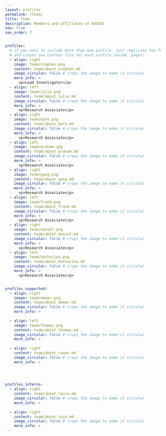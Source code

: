 ```yaml
---
layout: profiles
permalink: /team/
title: Team
description: Members and affiliates of AUGSOC
nav: true
nav_order: 7


profiles:
  # if you want to include more than one profile, just replicate the following block
  # and create one content file for each profile inside _pages/
  - align: right
    image: team/stephen.png
    content: team/about_stephen.md
    image_circular: false # crops the image to make it circular
    more_info: >
      <p>Lead Investigator</p>
  - align: left
    image: team/julie.png
    content: team/about_julie.md
    image_circular: false # crops the image to make it circular
    more_info: >
      <p>Research Associate</p> 
  - align: right
    image: team/mark.png
    content: team/about_mark.md
    image_circular: false # crops the image to make it circular
    more_info: >
      <p>Research Associate</p> 
  - align: left
    image: team/graham.jpg
    content: team/about_graham.md
    image_circular: false # crops the image to make it circular
    more_info: >
      <p>Research Associate</p>   
  - align: right
    image: team/gang.png
    content: team/about_gang.md
    image_circular: false # crops the image to make it circular
    more_info: >
      <p>Research Associate</p>  
  - align: left
    image: team/frank.png
    content: team/about_frank.md
    image_circular: false # crops the image to make it circular
    more_info: >
      <p>Research Associate</p>  
  - align: right
    image: team/daniel.png
    content: team/about_daniel.md
    image_circular: false # crops the image to make it circular
    more_info: >
      <p>Research Associate</p>
  - align: left
    image: team/katharina.png
    content: team/about_katharina.md
    image_circular: false # crops the image to make it circular
    more_info: >
      <p>Research Associate</p> 


profiles_supported:
  - align: right
    image: team/ammar.png
    content: team/about_ammar.md
    image_circular: false # crops the image to make it circular
    more_info: >
        
  - align: left
    image: team/thomas.png
    content: team/about_thomas.md
    image_circular: false # crops the image to make it circular
    more_info: >
      
  - align: right
    content: team/about_rawan.md
    image_circular: false # crops the image to make it circular
    more_info: >
  

  

profiles_interns:
  - align: right
    content: team/about_laura.md
    image_circular: false # crops the image to make it circular
    more_info: >
  
  - align: right
    content: team/about_iain.md
    image_circular: false # crops the image to make it circular
    more_info: >
---
```



